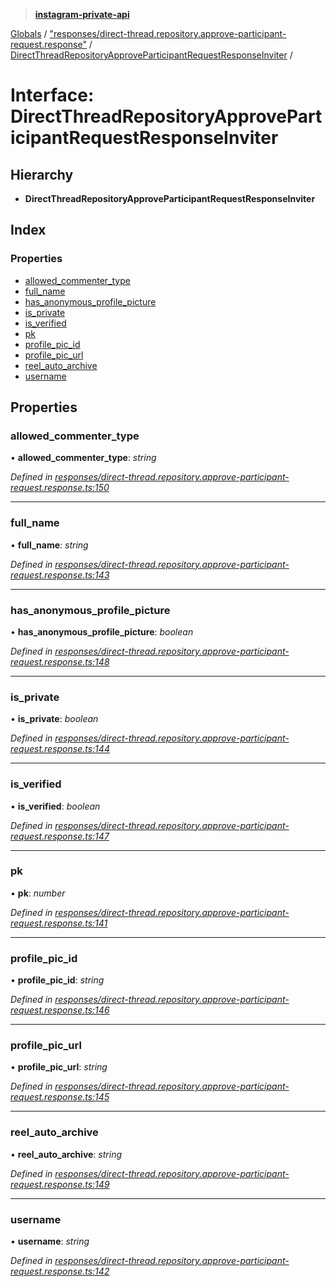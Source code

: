 > **[instagram-private-api](../README.md)**

[Globals](../README.md) / ["responses/direct-thread.repository.approve-participant-request.response"](../modules/_responses_direct_thread_repository_approve_participant_request_response_.md) / [DirectThreadRepositoryApproveParticipantRequestResponseInviter](_responses_direct_thread_repository_approve_participant_request_response_.directthreadrepositoryapproveparticipantrequestresponseinviter.md) /

# Interface: DirectThreadRepositoryApproveParticipantRequestResponseInviter

## Hierarchy

* **DirectThreadRepositoryApproveParticipantRequestResponseInviter**

## Index

### Properties

* [allowed_commenter_type](_responses_direct_thread_repository_approve_participant_request_response_.directthreadrepositoryapproveparticipantrequestresponseinviter.md#allowed_commenter_type)
* [full_name](_responses_direct_thread_repository_approve_participant_request_response_.directthreadrepositoryapproveparticipantrequestresponseinviter.md#full_name)
* [has_anonymous_profile_picture](_responses_direct_thread_repository_approve_participant_request_response_.directthreadrepositoryapproveparticipantrequestresponseinviter.md#has_anonymous_profile_picture)
* [is_private](_responses_direct_thread_repository_approve_participant_request_response_.directthreadrepositoryapproveparticipantrequestresponseinviter.md#is_private)
* [is_verified](_responses_direct_thread_repository_approve_participant_request_response_.directthreadrepositoryapproveparticipantrequestresponseinviter.md#is_verified)
* [pk](_responses_direct_thread_repository_approve_participant_request_response_.directthreadrepositoryapproveparticipantrequestresponseinviter.md#pk)
* [profile_pic_id](_responses_direct_thread_repository_approve_participant_request_response_.directthreadrepositoryapproveparticipantrequestresponseinviter.md#profile_pic_id)
* [profile_pic_url](_responses_direct_thread_repository_approve_participant_request_response_.directthreadrepositoryapproveparticipantrequestresponseinviter.md#profile_pic_url)
* [reel_auto_archive](_responses_direct_thread_repository_approve_participant_request_response_.directthreadrepositoryapproveparticipantrequestresponseinviter.md#reel_auto_archive)
* [username](_responses_direct_thread_repository_approve_participant_request_response_.directthreadrepositoryapproveparticipantrequestresponseinviter.md#username)

## Properties

###  allowed_commenter_type

• **allowed_commenter_type**: *string*

*Defined in [responses/direct-thread.repository.approve-participant-request.response.ts:150](https://github.com/dilame/instagram-private-api/blob/173bc62/src/responses/direct-thread.repository.approve-participant-request.response.ts#L150)*

___

###  full_name

• **full_name**: *string*

*Defined in [responses/direct-thread.repository.approve-participant-request.response.ts:143](https://github.com/dilame/instagram-private-api/blob/173bc62/src/responses/direct-thread.repository.approve-participant-request.response.ts#L143)*

___

###  has_anonymous_profile_picture

• **has_anonymous_profile_picture**: *boolean*

*Defined in [responses/direct-thread.repository.approve-participant-request.response.ts:148](https://github.com/dilame/instagram-private-api/blob/173bc62/src/responses/direct-thread.repository.approve-participant-request.response.ts#L148)*

___

###  is_private

• **is_private**: *boolean*

*Defined in [responses/direct-thread.repository.approve-participant-request.response.ts:144](https://github.com/dilame/instagram-private-api/blob/173bc62/src/responses/direct-thread.repository.approve-participant-request.response.ts#L144)*

___

###  is_verified

• **is_verified**: *boolean*

*Defined in [responses/direct-thread.repository.approve-participant-request.response.ts:147](https://github.com/dilame/instagram-private-api/blob/173bc62/src/responses/direct-thread.repository.approve-participant-request.response.ts#L147)*

___

###  pk

• **pk**: *number*

*Defined in [responses/direct-thread.repository.approve-participant-request.response.ts:141](https://github.com/dilame/instagram-private-api/blob/173bc62/src/responses/direct-thread.repository.approve-participant-request.response.ts#L141)*

___

###  profile_pic_id

• **profile_pic_id**: *string*

*Defined in [responses/direct-thread.repository.approve-participant-request.response.ts:146](https://github.com/dilame/instagram-private-api/blob/173bc62/src/responses/direct-thread.repository.approve-participant-request.response.ts#L146)*

___

###  profile_pic_url

• **profile_pic_url**: *string*

*Defined in [responses/direct-thread.repository.approve-participant-request.response.ts:145](https://github.com/dilame/instagram-private-api/blob/173bc62/src/responses/direct-thread.repository.approve-participant-request.response.ts#L145)*

___

###  reel_auto_archive

• **reel_auto_archive**: *string*

*Defined in [responses/direct-thread.repository.approve-participant-request.response.ts:149](https://github.com/dilame/instagram-private-api/blob/173bc62/src/responses/direct-thread.repository.approve-participant-request.response.ts#L149)*

___

###  username

• **username**: *string*

*Defined in [responses/direct-thread.repository.approve-participant-request.response.ts:142](https://github.com/dilame/instagram-private-api/blob/173bc62/src/responses/direct-thread.repository.approve-participant-request.response.ts#L142)*
